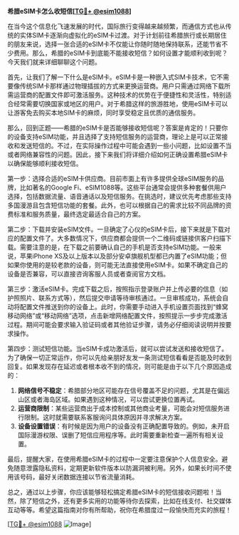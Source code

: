 **希腊eSIM卡怎么收短信[[TG💪+ @esim1088](https://t.me/s/esim1088)]**

在当今这个信息化飞速发展的时代，国际旅行变得越来越频繁，而通信方式也从传统的实体SIM卡逐渐向虚拟化的eSIM卡过渡。对于计划前往希腊旅行或长期居住的朋友来说，选择一张合适的eSIM卡不仅能让你随时随地保持联系，还能节省不少费用。那么，希腊的eSIM卡到底能不能接收短信？如何设置才能顺利收到呢？今天我们就来详细聊聊这个问题。

首先，让我们了解一下什么是eSIM卡。eSIM卡是一种嵌入式SIM卡技术，它不需要像传统SIM卡那样通过物理插拔的方式来更换运营商。用户只需通过网络下载所需运营商的配置文件即可激活服务。这种技术的优势在于便捷性和灵活性，特别适合经常需要切换国家或地区的用户。对于希腊这样的旅游胜地，使用eSIM卡可以让游客免去购买本地SIM卡的麻烦，同时享受稳定且优质的通信服务。

那么，回到正题——希腊的eSIM卡是否能够接收短信呢？答案是肯定的！只要你的设备支持eSIM功能，并且选择了支持短信服务的运营商，理论上是可以正常接收和发送短信的。不过，在实际操作过程中可能会遇到一些小问题，比如设置不当或者网络兼容性的问题。因此，接下来我们将详细介绍如何正确设置希腊eSIM卡以确保能够顺利接收短信。

第一步：选择合适的eSIM卡供应商。目前市面上有许多提供全球eSIM服务的品牌，比如著名的Google Fi、eSIM1088等。这些平台通常会提供多种套餐供用户选择，包括数据流量、语音通话以及短信服务。在挑选时，建议优先考虑那些支持多国漫游且包含短信功能的套餐。此外，也可以根据自己的需求比较不同品牌的资费标准和服务质量，最终选定最适合自己的方案。

第二步：下载并安装eSIM文件。一旦确定了心仪的eSIM卡后，接下来就是下载对应的配置文件了。大多数情况下，供应商都会提供一个二维码或链接供客户扫描下载。需要注意的是，在下载之前要确认自己的手机是否支持eSIM功能。一般来说，苹果iPhone XS及以上版本以及部分安卓旗舰机型都已内置了eSIM功能；但如果你使用的是较老款的设备，则可能无法直接使用eSIM卡。如果不确定自己的设备是否兼容，可以直接咨询客服人员或者查阅官方文档。

第三步：激活eSIM卡。完成下载之后，按照指示登录账户并上传必要的信息（如护照照片、联系方式等），然后提交申请等待审核通过。一旦审核成功，系统会自动将配置文件推送到你的设备上。此时，你需要手动进入手机设置页面找到“蜂窝移动网络”或“移动网络”选项，点击新增网络配置文件，按照提示一步步完成激活过程。期间可能会要求输入验证码或者其他验证步骤，请务必仔细阅读说明并按要求操作。

第四步：测试短信功能。当eSIM卡成功激活后，就可以尝试发送和接收短信了。为了确保一切正常运作，你可以先给亲朋好友发一条测试短信看看是否能及时收到回复。如果发现存在延迟或者根本收不到的情况，则可能是由于以下几个原因造成的：

1. **网络信号不稳定**：希腊部分地区可能存在信号覆盖不足的问题，尤其是在偏远山区或者海岛区域。如果遇到这种情况，可以尝试更换位置再试。
2. **运营商限制**：某些运营商出于成本控制或其他商业考量，可能会对短信服务进行限制。这时就需要联系客服询问具体原因并寻求解决方案。
3. **设备设置错误**：有时候是因为用户的设备没有正确配置导致的。例如，未开启国际漫游权限、误删了短信应用程序等。此时需要重新检查一遍所有相关设置。

最后，提醒大家，在使用希腊eSIM卡的过程中一定要注意保护个人信息安全。避免随意泄露隐私资料，定期更新软件版本以防漏洞被利用。另外，如果长时间不使用该号码，最好关闭数据连接以节省流量消耗。

总之，通过以上步骤，你应该能够轻松搞定希腊eSIM卡的短信接收问题啦！当然，除了短信之外，还有更多实用的功能等待你去探索，比如在线支付、社交媒体互动等等。希望这篇指南对你有所帮助，祝你在希腊度过一段愉快而充实的旅程！

[[TG💪+ @esim1088](https://t.me/s/esim1088) ![Image](https://i.postimg.cc/4NQfJmqS/Snipaste-2025-05-13-00-14-12.png)]